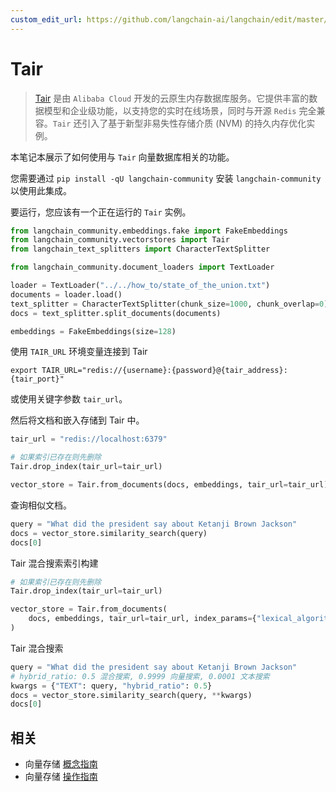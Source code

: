 ```yaml
---
custom_edit_url: https://github.com/langchain-ai/langchain/edit/master/docs/docs/integrations/vectorstores/tair.ipynb
---
```


# Tair

>[Tair](https://www.alibabacloud.com/help/en/tair/latest/what-is-tair) 是由 `Alibaba Cloud` 开发的云原生内存数据库服务。它提供丰富的数据模型和企业级功能，以支持您的实时在线场景，同时与开源 `Redis` 完全兼容。`Tair` 还引入了基于新型非易失性存储介质 (NVM) 的持久内存优化实例。

本笔记本展示了如何使用与 `Tair` 向量数据库相关的功能。

您需要通过 `pip install -qU langchain-community` 安装 `langchain-community` 以使用此集成。

要运行，您应该有一个正在运行的 `Tair` 实例。


```python
from langchain_community.embeddings.fake import FakeEmbeddings
from langchain_community.vectorstores import Tair
from langchain_text_splitters import CharacterTextSplitter
```


```python
from langchain_community.document_loaders import TextLoader

loader = TextLoader("../../how_to/state_of_the_union.txt")
documents = loader.load()
text_splitter = CharacterTextSplitter(chunk_size=1000, chunk_overlap=0)
docs = text_splitter.split_documents(documents)

embeddings = FakeEmbeddings(size=128)
```

使用 `TAIR_URL` 环境变量连接到 Tair 
```
export TAIR_URL="redis://{username}:{password}@{tair_address}:{tair_port}"
```

或使用关键字参数 `tair_url`。

然后将文档和嵌入存储到 Tair 中。


```python
tair_url = "redis://localhost:6379"

# 如果索引已存在则先删除
Tair.drop_index(tair_url=tair_url)

vector_store = Tair.from_documents(docs, embeddings, tair_url=tair_url)
```

查询相似文档。


```python
query = "What did the president say about Ketanji Brown Jackson"
docs = vector_store.similarity_search(query)
docs[0]
```

Tair 混合搜索索引构建


```python
# 如果索引已存在则先删除
Tair.drop_index(tair_url=tair_url)

vector_store = Tair.from_documents(
    docs, embeddings, tair_url=tair_url, index_params={"lexical_algorithm": "bm25"}
)
```

Tair 混合搜索


```python
query = "What did the president say about Ketanji Brown Jackson"
# hybrid_ratio: 0.5 混合搜索, 0.9999 向量搜索, 0.0001 文本搜索
kwargs = {"TEXT": query, "hybrid_ratio": 0.5}
docs = vector_store.similarity_search(query, **kwargs)
docs[0]
```

## 相关

- 向量存储 [概念指南](/docs/concepts/#vector-stores)
- 向量存储 [操作指南](/docs/how_to/#vector-stores)